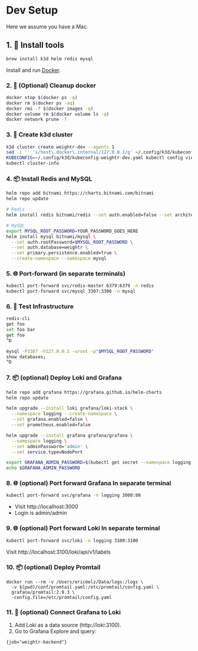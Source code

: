 # Dev Setup
Here we assume you have a Mac.

## 1. 🔧 Install tools
```bash
brew install k3d helm redis mysql
```
Install and run [Docker](https://docs.docker.com/desktop/setup/install/mac-install/).

### 2. 🧹 (Optional) Cleanup docker
```bash
docker stop $(docker ps -q)
docker rm $(docker ps -aq)
docker rmi -f $(docker images -q)
docker volume rm $(docker volume ls -q)
docker network prune -f
```

### 3. 🚀 Create k3d cluster
```bash
k3d cluster create weightr-dev --agents 1
sed -i '' 's/host\.docker\.internal/127.0.0.1/g' ~/.config/k3d/kubeconfig-weightr-dev.yaml
KUBECONFIG=~/.config/k3d/kubeconfig-weightr-dev.yaml kubectl config view --flatten > ~/.kube/config
kubectl cluster-info
```

### 4. 📦 Install Redis and MySQL
```bash
helm repo add bitnami https://charts.bitnami.com/bitnami
helm repo update

# Redis
helm install redis bitnami/redis --set auth.enabled=false --set architecture=standalone --set master.persistence.enabled=true --create-namespace --namespace redis

# MySQL
export MYSQL_ROOT_PASSWORD=YOUR_PASSWORD_GOES_HERE
helm install mysql bitnami/mysql \
  --set auth.rootPassword=$MYSQL_ROOT_PASSWORD \
  --set auth.database=weightr \
  --set primary.persistence.enabled=true \
  --create-namespace --namespace mysql
```

### 5. 🌐 Port-forward (in separate terminals) 
```bash
kubectl port-forward svc/redis-master 6379:6379 -n redis
kubectl port-forward svc/mysql 3307:3306 -n mysql
```

### 6. 🔬 Test Infrastructure
```bash
redis-cli
get foo
set foo bar
get foo
^D

mysql -P3307 -h127.0.0.1 -uroot -p"$MYSQL_ROOT_PASSWORD"
show databases;
^D
```

### 7. 📦 (optional) Deploy Loki and Grafana
```bash
helm repo add grafana https://grafana.github.io/helm-charts
helm repo update

helm upgrade --install loki grafana/loki-stack \
  --namespace logging --create-namespace \
  --set grafana.enabled=false \
  --set prometheus.enabled=false

helm upgrade --install grafana grafana/grafana \
  --namespace logging \
  --set adminPassword='admin' \
  --set service.type=NodePort

export GRAFANA_ADMIN_PASSWORD=$(kubectl get secret --namespace logging grafana -o jsonpath="{.data.admin-password}" | base64 --decode) 
echo $GRAFANA_ADMIN_PASSWORD
```
### 8. 🌐 (optional) Port forward Grafana In separate terminal
```bash
kubectl port-forward svc/grafana -n logging 3000:80

```
* Visit http://localhost:3000
* Login is admin/admin

### 9. 🌐 (optional) Port forward Loki In separate terminal
```bash
kubectl port-forward svc/loki -n logging 3100:3100
```

Visit http://localhost:3100/loki/api/v1/labels

### 10. 📦 (optional) Deploy Promtail
```
docker run --rm -v /Users/ericmelz/Data/logs:/logs \
  -v $(pwd)/conf/promtail.yaml:/etc/promtail/config.yaml \
  grafana/promtail:2.9.3 \
  -config.file=/etc/promtail/config.yaml
```

### 11. 🎨 (optional) Connect Grafana to Loki
1. Add Loki as a data source (http://loki:3100).  
1. Go to Grafana Explore and query:
```logql
{job="weightr-backend"}
```